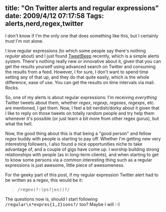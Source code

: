 title: "On Twitter alerts and regular expressions"
date: 2009/4/12 07:17:58
Tags: alerts,nerd,regex,twitter
---
I don't know if I'm the only one that does something like this, but I certainly <em>trust</em> I'm not alone.

I love regular expressions (to which some people say there's nothing <em>regular</em> about) and I just found <a href="http://tweetbeep.com">TweetBeep</a> recently, which is a simple alerts system. There's nothing really new or innovative about it, given that you can get the results yourself using advanced search on Twitter and consuming the results from a feed. However, I for sure, I don't want to spend time setting any of that up, and they do that quite easily, which is the whole difference, ease of use. You can get the results on time intervals via mail. Rocks.

So, one of my alerts is about regular expressions: I'm receiving <em>everything</em> Twitter tweets about them, whether <em>regex</em>, <em>regexp</em>, <em>regexes</em>, <em>regexps</em>, etc. are mentioned, I get them. Now, I feel a bit nerdish/dorky about it given that I like to reply on those tweets on totally random people and try help them whenever it's possible (or just learn a bit more from other regex gurus), but what the hell.

Now, the good thing about this is that being a "good person" and fellow <em>regex</em> buddy with people is starting to pay off. Whether I'm getting new very interesting followers, I also found a nice opportunities niche to take advantage of, and a couple of gigs have come up. I worship building strong relationships with people (as in long-term clients), and when starting to get to know some persons via a common interesting thing such as a regular expressions is just awesome, little piece of awesomeness.

For the geeky part of this post, if my regular expression Twitter alert had to be written as a regex, this would be it:
<blockquote><tt>/regex(?:(ps?|es))?/</tt></blockquote>
The questions now is, should I start following <tt>/regular\s*expres{1,2}ions?/</tt> too? Maybe I will :-)